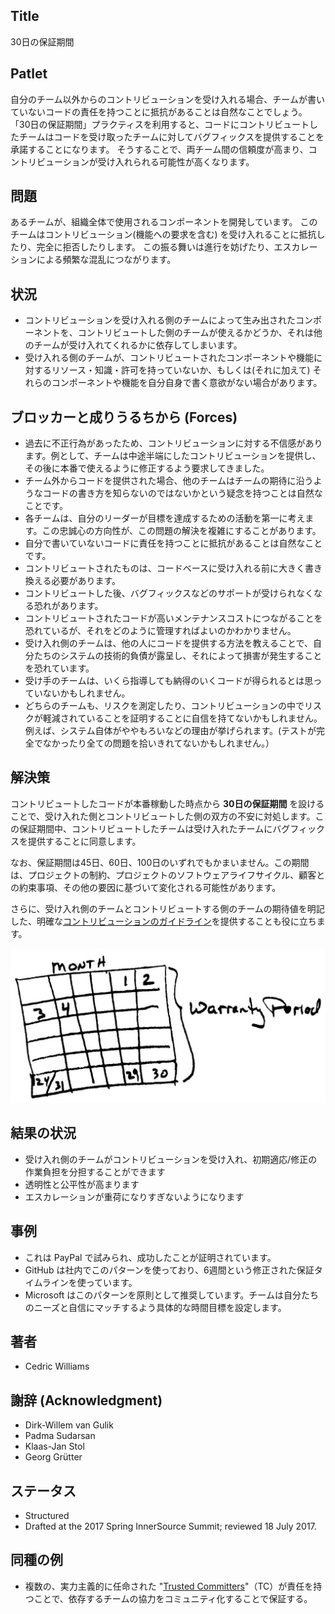 ## Title

30日の保証期間

## Patlet

自分のチーム以外からのコントリビューションを受け入れる場合、チームが書いていないコードの責任を持つことに抵抗があることは自然なことでしょう。
「30日の保証期間」プラクティスを利用すると、コードにコントリビュートしたチームはコードを受け取ったチームに対してバグフィックスを提供することを承諾することになります。
そうすることで、両チーム間の信頼度が高まり、コントリビューションが受け入れられる可能性が高くなります。

## 問題

あるチームが、組織全体で使用されるコンポーネントを開発しています。 このチームはコントリビューション(機能への要求を含む) を受け入れることに抵抗したり、完全に拒否したりします。
この振る舞いは進行を妨げたり、エスカレーションによる頻繁な混乱につながります。

## 状況

- コントリビューションを受け入れる側のチームによって生み出されたコンポーネントを、コントリビュートした側のチームが使えるかどうか、それは他のチームが受け入れてくれるかに依存してしまいます。
- 受け入れる側のチームが、コントリビュートされたコンポーネントや機能に対するリソース・知識・許可を持っていないか、もしくは(それに加えて) それらのコンポーネントや機能を自分自身で書く意欲がない場合があります。

## ブロッカーと成りうるちから (Forces)

- 過去に不正行為があったため、コントリビューションに対する不信感があります。例として、チームは中途半端にしたコントリビューションを提供し、その後に本番で使えるように修正するよう要求してきました。
- チーム外からコードを提供された場合、他のチームはチームの期待に沿うようなコードの書き方を知らないのではないかという疑念を持つことは自然なことです。
- 各チームは、自分のリーダーが目標を達成するための活動を第一に考えます。この忠誠心の方向性が、この問題の解決を複雑にすることがあります。
- 自分で書いていないコードに責任を持つことに抵抗があることは自然なことです。
- コントリビュートされたものは、コードベースに受け入れる前に大きく書き換える必要があります。
- コントリビュートした後、バグフィックスなどのサポートが受けられなくなる恐れがあります。
- コントリビュートされたコードが高いメンテナンスコストにつながることを恐れているが、それをどのように管理すればよいのかわかりません。
- 受け入れ側のチームは、他の人にコードを提供する方法を教えることで、自分たちのシステムの技術的負債が露呈し、それによって損害が発生することを恐れています。
- 受け手のチームは、いくら指導しても納得のいくコードが得られるとは思っていないかもしれません。
- どちらのチームも、リスクを測定したり、コントリビューションの中でリスクが軽減されていることを証明することに自信を持てないかもしれません。例えば、システム自体がややもろいなどの理由が挙げられます。(テストが完全でなかったり全ての問題を拾いきれてないかもしれません。）

## 解決策

コントリビュートしたコードが本番稼動した時点から **30日の保証期間** を設けることで、受け入れた側とコントリビュートした側の双方の不安に対処します。この保証期間中、コントリビュートしたチームは受け入れたチームにバグフィックスを提供することに同意します。

なお、保証期間は45日、60日、100日のいずれでもかまいません。この期間は、プロジェクトの制約、プロジェクトのソフトウェアライフサイクル、顧客との約束事項、その他の要因に基づいて変化される可能性があります。

さらに、受け入れ側のチームとコントリビュートする側のチームの期待値を明記した、明確な[コントリビューションのガイドライン](./project-setup/base-documentation.md)を提供することも役に立ちます。

![30 Day Warranty](../../../assets/img/thirtydaywarranty.jpg)

## 結果の状況

- 受け入れ側のチームがコントリビューションを受け入れ、初期適応/修正の作業負担を分担することができます
- 透明性と公平性が高まります
- エスカレーションが重荷になりすぎないようになります

## 事例

- これは PayPal で試みられ、成功したことが証明されています。
- GitHub は社内でこのパターンを使っており、6週間という修正された保証タイムラインを使っています。
- Microsoft はこのパターンを原則として推奨しています。チームは自分たちのニーズと自信にマッチするよう具体的な時間目標を設定します。

## 著者

- Cedric Williams

## 謝辞 (Acknowledgment)

- Dirk-Willem van Gulik
- Padma Sudarsan
- Klaas-Jan Stol
- Georg Grütter

## ステータス

* Structured
* Drafted at the 2017 Spring InnerSource Summit; reviewed 18 July 2017.

## 同種の例

- 複数の、実力主義的に任命された "[Trusted Committers](./trusted-committer.md)"（TC）が責任を持つことで、依存するチームの協力をコミュニティ化することで保証する。